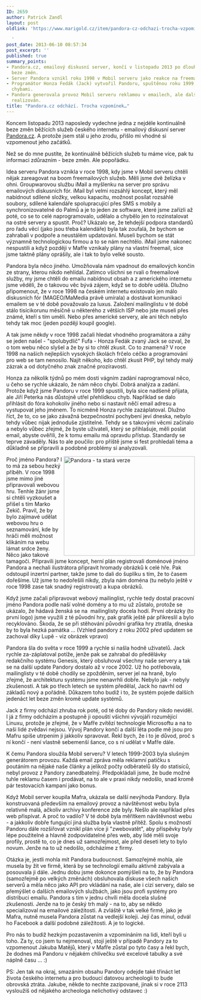 ```yaml
---
ID: 2659
author: Patrick Zandl
layout: post
oldlink: 'https://www.marigold.cz/item/pandora-cz-odchazi-trocha-vzpominek

  '
post_date: 2013-06-10 08:57:34
post_excerpt: ''
published: true
summary_points:
- Pandora.cz, emailový diskusní server, končí v listopadu 2013 po dlouhém provozu
  beze změn.
- Server Pandora vznikl roku 1998 v Mobil serveru jako reakce na freemail boom.
- Programátor Honza Fedák (Jack) vytvořil Pandoru, spuštěnou roku 1999, s počátečními
  chybami.
- Pandora generovala provoz Mobil serveru reklamou v emailech, ale další rozvoj nebyl
  realizován.
title: "Pandora.cz odchází. Trocha vzpomínek…"
---
```


<p>Koncem listopadu 2013 naposledy vydechne jedna z nejdéle kontinuálně beze změn běžících služeb českého internetu - emailový diskusní server <a href="http://www.pandora.cz">Pandora.cz</a>. A protože jsem stál u jeho zrodu, přišlo mi vhodné si vzpomenout jeho začátků. </p>


<!--more-->

<p>Než se do mne pustíte, že kontinuálně běžících služeb tu máme více, pak tu informaci zdůrazním - beze změn. Ale popořádku. </p>

<p>Idea serveru Pandora vznikla v roce 1998, kdy jsme v Mobil serveru chtěli nějak zareagovat na boom freemailových služeb. Měli jsme dvě želízka v ohni. Groupwarovou službu iMail a myšlenku na server pro správu emailových diskusních fór. iMail byl velmi rozsáhlý koncept, který měl nabídnout sdílené složky, velkou kapacitu, možnost posílat rozsáhlé soubory, sdílené kalendáře spolupracující přes SMS s mobily a synchronizovatelné do Palmů a je to jeden ze software, které jsme zařízli až poté, co se to celé naprogramovalo, udělalo a chybělo jen to rozinstalovat na ostré servery a spustit. Proč? Ukázalo se, že tehdejší podpora standardů pro řadu věcí (jako jsou třeba kalendáře) byla tak zoufalá, že bychom se zahrabali v podpoře a neustálém updatování. Museli bychom se stát významně technologickou firmou a to se nám nechtělo. iMail jsme nakonec nespustili a když později v Mafře vznikaly plány na vlastní freemail, sice jsme taktně plány oprášily, ale i tak to bylo velké sousto. </p>

<p>Pandora byla něco jiného. Umožňovala nám vpadnout do emailových končin ze strany, kterou nikdo nehlídal. Zatímco všichni se rvali o freemailové služby, my jsme chtěli do emailu nabídnout obsah a z amerického internetu jsme věděli, že o takovou věc bývá zájem, když se to dobře udělá. Dlužno připomenout, že v roce 1998 na českém internetu existovalo jen málo diskusních fór (MAGEO/MaMedia právě umírala) a dostávat komunikaci emailem se v té době považovalo za luxus. Založení mailinglistu v té době stálo tisícikorunu měsíčně u některého z větších ISP nebo jste museli přes známé, kteří s tím uměli. Nebo přes americké servery, ale ani těch nebylo tehdy tak moc (jeden později koupil google).</p>

<p>A tak jsme někdy v roce 1998 začali hledat vhodného programátora a záhy se jeden našel - "spolubydlič" Fufa - Honza Fedák zvaný Jack se ozval, že o tom webu něco slyšel a že by si to chtěl zkusit. Co to znamená? V roce 1998 na našich nejlepších vysokých školách frčelo céčko a programování pro web se tam nenosilo. Najít někoho, kdo chtěl zkusit PHP, byl tehdy malý zázrak a od dotyčného znak značné prozíravosti. </p>

<p>Honza za několik týdnů po mém dosti vágním zadání naprogramoval něco, u čeho se rychle ukázalo, že nám něco chybí. Dobrá analýza a zadání. Protože když jsme Pandoru v roce 1999 spustili, byla sice nadšeně přijata, ale Jiří Peterka nás důstojně utřel přehlídkou chyb. Například se dalo přihlásit do fóra kohokoliv jiného nebo si nastavit něčí email adresu a vystupovat jeho jménem. To nicméně Honza rychle zazáplatoval. Dlužno říct, že to, co se jako závažná bezpečnostní pochybení jeví dneska, nebylo tehdy vůbec nijak jednoduše zjistitelné. Tehdy se s takovými věcmi začínalo a nebylo vůbec zřejmé, že byste uživateli, který se přihlašuje, měli poslat email, abyste ověřili, že k tomu emailu má opravdu přístup. Standardy se teprve závaděly. Nás to ale poučilo: pro příště jsme si fest prohledali téma a důkladně se připravili a podobné problémy si analyzovali.</p>

<p><img style="float: right;" src="http://www.marigold.cz/wp-content/uploads/lupa-619.gif" alt="Pandora - ta stará verze" width="350" height="266" border="0" /></p>

<p>Proč jméno Pandora? I to má za sebou hezký příběh. V roce 1998 jsme mimo jiné připravovali webovou hru. Tenhle žánr jsme si chtěli vyzkoušet a přišel s tím Marko Zekič. Pravil, že by bylo zajímavé udělat webovou hru o seznamování, kde by hráči měli možnost klikáním na webu lámat srdce ženy. Něco jako takové tamagoči. Připravili jsme koncept, herní plán registrovali doménové jméno Pandora a nechali ilustrátora připravit hromady obrázků k celé hře. Pak odstoupil inzertní partner, takže jsme to dali do šuplíku s tím, že to časem dořešíme. Už jsme to nedořešili nikdy, zbyla nám doména (tu nebylo ještě v roce 1998 zase tak snadný registrovat) a kupa obrázků.</p>

<p>Když jsme začali připravovat webový mailinglist, rychle tedy dostal pracovní jméno Pandora podle naší volné domény a to mu už zůstalo, protože se ukázalo, že hádavá ženská se na  mailinglisty docela hodí. První obrázky (to první logo) jsme využili z té původní hry, pak grafik ještě pár přikreslil a bylo recyklováno. Škoda, že se při stěhování původní grafika hry ztratila, dneska by to byla hezká památka … (Vzhled pandory z roku 2002 před updatem se zachoval díky Lupě - viz obrázek vpravo)</p>

<p>Pandora šla do světa v roce 1999 a rychle si našla hodně uživatelů. Jack rychle za-záplatoval potíže, jenže pak se zahrabal do předělávky redakčního systému Genesis, který obsluhoval všechny naše servery a tak se na další update Pandory dostalo až v roce 2002. Už ho potřebovala, mailinglisty v té době chodily se zpožděním, server jel na hraně, bylo zřejmé, že architekturu systému jsme nenavrhli dobře. Nebylo jak - nebyly zkušenosti. A tak po třech letech se systém předělal, Jack ho navrhl od základů nový a pořádně. Důkazem toho budiž i to, že systém pojede dalších jedenáct let beze změn kromě update systémů. </p>

<p>Jack z firmy odchází zhruba rok poté, od té doby do Pandory nikdo neviděl. I já z firmy odcházím a postupně ji opouští všichni vývojáři rozumějící Linuxu, protože je zřejmé, že v Mafře zvítězí technologie Microsoftu a na to naši lidé zvědavi nejsou. Vývoj Pandory končí a další léta podle mě jsou pro Mafru spíše utrpením ji jakkoliv spravovat. Řekl bych, že i to je důvod, proč s ní končí - není vlastně sebemenší šance, co s ní udělat v Mafře dále.</p>

<p>K čemu Pandora sloužila Mobil serveru? V letech 1999-2003 byla slušným generátorem provozu. Každá email zpráva měla reklamní patičku s poutáním na nějaké naše články a jelikož počty odběratelů šly do statisíců, nebyl provoz z Pandory zanedbatelný. Předpokládali jsme, že bude možné tuhle reklamu časem i prodávat, na to ale v praxi nikdy nedošlo, snad kromě pár testovacích kampaní jako bonus.</p>

<p>Když Mobil server koupila Mafra, ukázala se další nevýhoda Pandory. Byla konstruovaná především na emailový provoz a návštěvnost webu byla relativně malá, ačkoliv archivy konference zde byly. Nešlo ale například přes web přispívat. A proč to vadilo? V té době byla měřítkem návštěvnost webu - a jakkoliv dobře fungující jiná služba byla vlastně přítěž. Spolu s možností Pandoru dále rozšiřovat vznikl plán více ji "zwebovatět", aby příspěvky byly lépe použitelné a hlavně zodpovídatelné přes web, aby lidé měli svoje profily, prostě to, co je dnes už samozřejmost, ale před deseti lety to bylo novum. Jenže na to už nedošlo, odcházíme z firmy.</p>

<p>Otázka je, jestli mohla mít Pandora budoucnost. Samozřejmě mohla, ale musela by žít ve firmě, která by se technologií emailu aktivně zabývala a posouvala ji dále. Jednu dobu jsme dokonce pomýšleli na to, že by Pandora (samozřejmě po velkých změnách) obsluhovala diskuse všech našich serverů a měla něco jako API pro vkládání na naše, ale i cizí servery, dalo se přemýšlet o dalších emailových službách, jako jsou profi systémy pro distribuci emailu. Pandora s tím v jednu chvíli měla docela slušné zkušenosti. Jenže na to je český trh malý - na to, aby se někdo specializoval na emailové záležitosti. A zvláště v tak velké firmě, jako je Mafra, nutně musela Pandora zůstat na vedlejší koleji. Její čas minul, odvál ho Facebook a další podobné záležitosti. A je to logické. </p>

<p>Pro nás to budiž hezkým pozastavením a vzpomínáním na lidi, kteří byli u toho. Za ty, co jsem tu nejmenoval, stojí ještě v případě Pandory za to vzpomenout Jakuba Matějů, který v Mafře zůstal po tyto časy a řekl bych, že dodnes má Pandoru v nějakém chlívečku své excelové tabulky a své náplně času … :)</p>

<p>PS: Jen tak na okraj, smazáním obsahu Pandory odejde také třináct let života českého internetu a pro budoucí datovou archeologii to bude obrovská ztráta. Jakube, někde to nechte zazipované, jinak si v roce 2113 vysloužíš od nějakého archeologa nelichotivý odstavec :) </p>